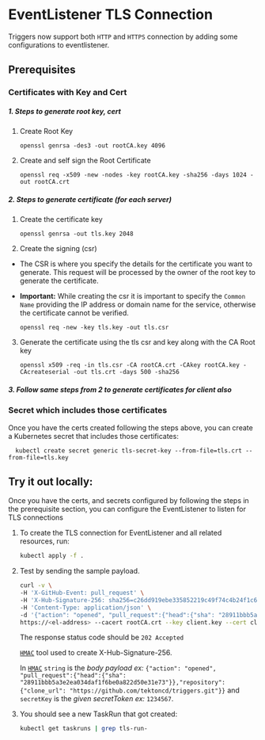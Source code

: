 # EventListener TLS Connection

Triggers now support both `HTTP` and `HTTPS` connection by adding some configurations to eventlistener.

## Prerequisites

### Certificates with Key and Cert

##### 1. Steps to generate root key, cert
1. Create Root Key
   ```text
   openssl genrsa -des3 -out rootCA.key 4096
   ```
2. Create and self sign the Root Certificate
   ```text
   openssl req -x509 -new -nodes -key rootCA.key -sha256 -days 1024 -out rootCA.crt
   ```
##### 2. Steps to generate certificate (for each server)
1. Create the certificate key
   ```text
   openssl genrsa -out tls.key 2048
   ```
2. Create the signing (csr)

* The CSR is where you specify the details for the certificate you want to generate.
  This request will be processed by the owner of the root key to generate the certificate.

* **Important:** While creating the csr it is important to specify the `Common Name` providing the IP address or domain name for the service, otherwise the certificate cannot be verified.
   ```text
   openssl req -new -key tls.key -out tls.csr
   ```
3. Generate the certificate using the tls csr and key along with the CA Root key
   ```text
   openssl x509 -req -in tls.csr -CA rootCA.crt -CAkey rootCA.key -CAcreateserial -out tls.crt -days 500 -sha256
   ```
##### 3. Follow same steps from 2 to generate certificates for client also


### Secret which includes those certificates
Once you have the certs created following the steps above, you can create a Kubernetes secret that includes those
certificates:

 ```text
   kubectl create secret generic tls-secret-key --from-file=tls.crt --from-file=tls.key
 ```



## Try it out locally:

Once you have the certs, and secrets configured by following the steps in the prerequisite section, you can configure 
the EventListener to listen for TLS connections

1. To create the TLS connection for EventListener and all related resources, run:

   ```bash
   kubectl apply -f .
   ```

1. Test by sending the sample payload.

   ```bash
   curl -v \
   -H 'X-GitHub-Event: pull_request' \
   -H 'X-Hub-Signature-256: sha256=c26dd919ebe335852219c49f74c4b24f1c62c93c77294be3ac6d8f2e4691a023' \
   -H 'Content-Type: application/json' \
   -d '{"action": "opened", "pull_request":{"head":{"sha": "28911bbb5a3e2ea034daf1f6be0a822d50e31e73"}},"repository":{"clone_url": "https://github.com/tektoncd/triggers.git"}}' \
   https://<el-address> --cacert rootCA.crt --key client.key --cert client.crt
   ```

   The response status code should be `202 Accepted`
   
   [`HMAC`](https://www.freeformatter.com/hmac-generator.html) tool used to create X-Hub-Signature-256.
   
   In [`HMAC`](https://www.freeformatter.com/hmac-generator.html) `string` is the *body payload ex:* `{"action": "opened", "pull_request":{"head":{"sha": "28911bbb5a3e2ea034daf1f6be0a822d50e31e73"}},"repository":{"clone_url": "https://github.com/tektoncd/triggers.git"}}`
   and `secretKey` is the *given secretToken ex:* `1234567`.

1. You should see a new TaskRun that got created:

   ```bash
   kubectl get taskruns | grep tls-run-
   ```
